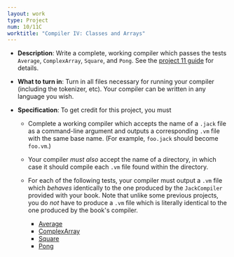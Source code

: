 ```yaml
---
layout: work
type: Project
num: 10/11C
worktitle: "Compiler IV: Classes and Arrays"
---
```


* **Description**: Write a complete, working compiler which passes the
  tests `Average`, `ComplexArray`, `Square`, and `Pong`.  See the
  [project 11 guide](11-guide.html) for details.

* **What to turn in**: Turn in all files necessary for running your
  compiler (including the tokenizer, etc).  Your compiler can be
  written in any language you wish.

* **Specification**: To get credit for this project, you must
  - Complete a working compiler which accepts the name of a `.jack` file as a
    command-line argument and outputs a corresponding `.vm` file with
    the same base name. (For example, `foo.jack` should become
    `foo.vm`.)
  - Your compiler *must also* accept the name of a directory, in which
    case it should compile each `.vm` file found within the directory.
  - For each of the following tests, your compiler must
    output a `.vm` file which *behaves* identically to the one produced
    by the `JackCompiler` provided with your book.  Note that unlike
    some previous projects, you do *not* have to produce a `.vm` file
    which is literally identical to the one produced by the book's
    compiler.

      - [Average](11-guide.html#Average)
      - [ComplexArray](11-guide.html#ComplexArray)
      - [Square](11-guide.html#Square)
      - [Pong](11-guide.html#Pong)
